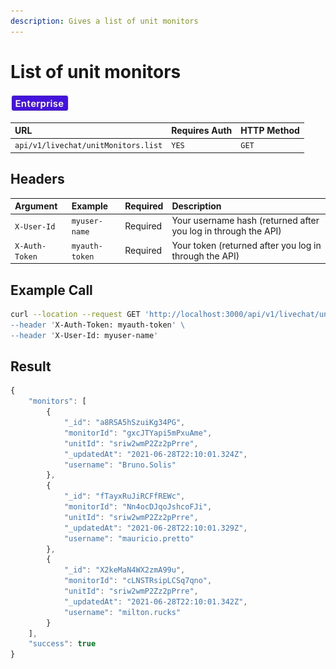 ```yaml
---
description: Gives a list of unit monitors
---
```


# List of unit monitors



![](../../../../../../../.gitbook/assets/enterprise.jpg)

| URL | Requires Auth | HTTP Method |
| :--- | :--- | :--- |
| `api/v1/livechat/unitMonitors.list` | `YES` | `GET` |

## Headers

| Argument | Example | Required | Description |
| :--- | :--- | :--- | :--- |
| `X-User-Id` | `myuser-name` | Required | Your username hash \(returned after you log in through the API\) |
| `X-Auth-Token` | `myauth-token` | Required | Your token \(returned after you log in through the API\) |

## Example Call

```bash
curl --location --request GET 'http://localhost:3000/api/v1/livechat/unitMonitors.list\
--header 'X-Auth-Token: myauth-token' \
--header 'X-User-Id: myuser-name'
```

## Result

```javascript
{
    "monitors": [
        {
            "_id": "a8RSA5hSzuiKg34PG",
            "monitorId": "gxcJTYapi5mPxuAme",
            "unitId": "sriw2wmP2Zz2pPrre",
            "_updatedAt": "2021-06-28T22:10:01.324Z",
            "username": "Bruno.Solis"
        },
        {
            "_id": "fTayxRuJiRCFfREWc",
            "monitorId": "Nn4ocDJqoJshcoFJi",
            "unitId": "sriw2wmP2Zz2pPrre",
            "_updatedAt": "2021-06-28T22:10:01.329Z",
            "username": "mauricio.pretto"
        },
        {
            "_id": "X2keMaN4WX2zmA99u",
            "monitorId": "cLNSTRsipLCSq7qno",
            "unitId": "sriw2wmP2Zz2pPrre",
            "_updatedAt": "2021-06-28T22:10:01.342Z",
            "username": "milton.rucks"
        }
    ],
    "success": true
}
```

